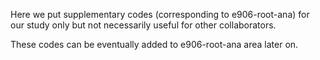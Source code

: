Here we put supplementary codes (corresponding to e906-root-ana) for our study only but not necessarily useful for other collaborators.

These codes can be eventually added to e906-root-ana area later on.

